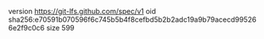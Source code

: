 version https://git-lfs.github.com/spec/v1
oid sha256:e70591b070596f6c745b5b4f8cefbd5b2b2adc19a9b79acecd995266e2f9c0c6
size 599
